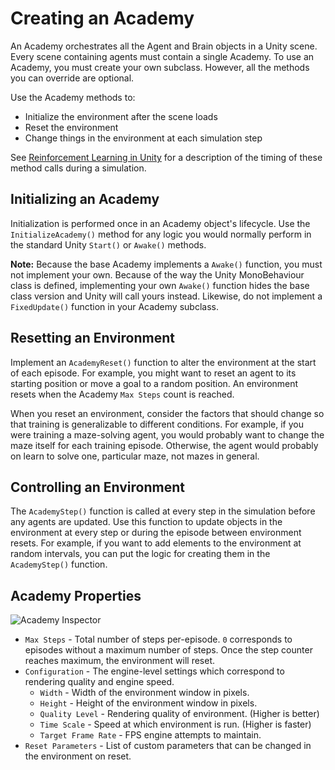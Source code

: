 # Creating an Academy

An Academy orchestrates all the Agent and Brain objects in a Unity scene. Every scene containing agents must contain a single Academy. To use an Academy, you must create your own subclass. However, all the methods you can override are optional. 

Use the Academy methods to:

* Initialize the environment after the scene loads
* Reset the environment
* Change things in the environment at each simulation step

See [Reinforcement Learning in Unity](Learning-Environment-Design.md) for a description of the timing of these method calls during a simulation.

## Initializing an Academy

Initialization is performed once in an Academy object's lifecycle. Use the `InitializeAcademy()` method for any logic you would normally perform in the standard Unity `Start()` or `Awake()` methods. 

**Note:** Because the base Academy implements a `Awake()` function, you must not implement your own. Because of the way the Unity MonoBehaviour class is defined, implementing your own `Awake()` function hides the base class version and Unity will call yours instead. Likewise, do not implement a `FixedUpdate()` function in your Academy subclass.

## Resetting an Environment

Implement an `AcademyReset()` function to alter the environment at the start of each episode. For example, you might want to reset an agent to its starting position or move a goal to a random position. An environment resets when the Academy `Max Steps` count is reached. 

When you reset an environment, consider the factors that should change so that training is generalizable to different conditions. For example, if you were training a maze-solving agent, you would probably want to change the maze itself for each training episode. Otherwise, the agent would probably on learn to solve one, particular maze, not mazes in general.

## Controlling an Environment

The `AcademyStep()` function is called at every step in the simulation before any agents are updated. Use this function to update objects in the environment at every step or during the episode between environment resets. For example, if you want to add elements to the environment at random intervals, you can put the logic for creating them in the `AcademyStep()` function.

## Academy Properties

![Academy Inspector](images/academy.png)

* `Max Steps` - Total number of steps per-episode. `0` corresponds to episodes without a maximum number of steps. Once the step counter reaches maximum, the environment will reset.
* `Configuration` - The engine-level settings which correspond to rendering quality and engine speed.
    * `Width` - Width of the environment window in pixels.
    * `Height` - Height of the environment window in pixels.
    * `Quality Level` - Rendering quality of environment. (Higher is better)
    * `Time Scale` - Speed at which environment is run. (Higher is faster)
    * `Target Frame Rate` - FPS engine attempts to maintain. 
* `Reset Parameters` - List of custom parameters that can be changed in the environment on reset.
